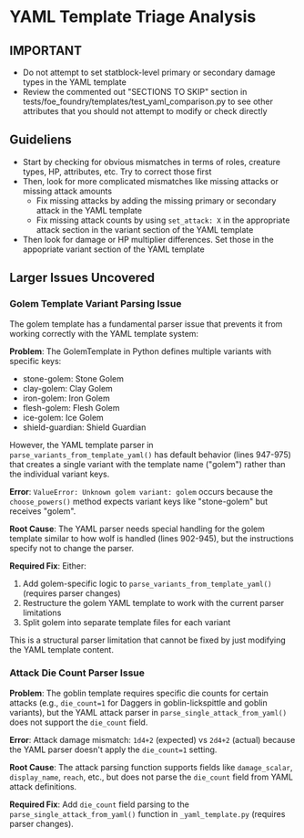 # YAML Template Triage Analysis

## IMPORTANT

- Do not attempt to set statblock-level primary or secondary damage types in the YAML template
- Review the commented out "SECTIONS TO SKIP" section in tests/foe_foundry/templates/test_yaml_comparison.py to see other attributes that you should not attempt to modify or check directly


## Guideliens

- Start by checking for obvious mismatches in terms of roles, creature types, HP, attributes, etc. Try to correct those first
- Then, look for more complicated mismatches like missing attacks or missing attack amounts
    - Fix missing attacks by adding the missing primary or secondary attack in the YAML template
    - Fix missing attack counts by using `set_attack: X` in the appropriate attack section in the variant section of the YAML template
- Then look for damage or HP multiplier differences. Set those in the appopriate variant section of the YAML template


## Larger Issues Uncovered

### Golem Template Variant Parsing Issue

The golem template has a fundamental parser issue that prevents it from working correctly with the YAML template system:

**Problem**: The GolemTemplate in Python defines multiple variants with specific keys:
- stone-golem: Stone Golem
- clay-golem: Clay Golem  
- iron-golem: Iron Golem
- flesh-golem: Flesh Golem
- ice-golem: Ice Golem
- shield-guardian: Shield Guardian

However, the YAML template parser in `parse_variants_from_template_yaml()` has default behavior (lines 947-975) that creates a single variant with the template name ("golem") rather than the individual variant keys.

**Error**: `ValueError: Unknown golem variant: golem` occurs because the `choose_powers()` method expects variant keys like "stone-golem" but receives "golem".

**Root Cause**: The YAML parser needs special handling for the golem template similar to how wolf is handled (lines 902-945), but the instructions specify not to change the parser.

**Required Fix**: Either:
1. Add golem-specific logic to `parse_variants_from_template_yaml()` (requires parser changes)
2. Restructure the golem YAML template to work with the current parser limitations
3. Split golem into separate template files for each variant

This is a structural parser limitation that cannot be fixed by just modifying the YAML template content.

### Attack Die Count Parser Issue

**Problem**: The goblin template requires specific die counts for certain attacks (e.g., `die_count=1` for Daggers in goblin-lickspittle and goblin variants), but the YAML attack parser in `parse_single_attack_from_yaml()` does not support the `die_count` field.

**Error**: Attack damage mismatch: `1d4+2` (expected) vs `2d4+2` (actual) because the YAML parser doesn't apply the `die_count=1` setting.

**Root Cause**: The attack parsing function supports fields like `damage_scalar`, `display_name`, `reach`, etc., but does not parse the `die_count` field from YAML attack definitions.

**Required Fix**: Add `die_count` field parsing to the `parse_single_attack_from_yaml()` function in `_yaml_template.py` (requires parser changes).